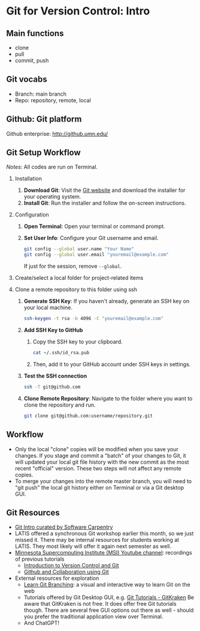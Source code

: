 # Git for Version Control: Intro

## Main functions

- clone
- pull
- commit, push
  
## Git vocabs

- Branch: main branch
- Repo: repository, remote, local
  
## Github: Git platform

Github enterprise: <http://github.umn.edu/>
  
## Git Setup Workflow

*Notes*: All codes are run on Terminal.

1. Installation

   1. **Download Git**: Visit the [Git website](https://git-scm.com/) and download the installer for your operating system.
   2. **Install Git**: Run the installer and follow the on-screen instructions.

2. Configuration

   1. **Open Terminal**: Open your terminal or command prompt.
   2. **Set User Info**: Configure your Git username and email.

      ```bash
      git config --global user.name "Your Name"
      git config --global user.email "youremail@example.com"
      ```

      If just for the session, remove `--global`.

3. Create/select a local folder for project-related items

4. Clone a remote repository to this folder using ssh

   1. **Generate SSH Key**: If you haven't already, generate an SSH key on your local machine.  

      ```bash
      ssh-keygen -t rsa -b 4096 -C "youremail@example.com"
      ```

   2. **Add SSH Key to GitHub**
      1. Copy the SSH key to your clipboard.

         ```bash
         cat ~/.ssh/id_rsa.pub
         ```

      2. Then, add it to your GitHub account under SSH keys in settings.

   3. **Test the SSH connection**

      ```bash
      ssh -T git@github.com
      ```

   4. **Clone Remote Repository**: Navigate to the folder where you want to clone the repository and run.  

      ```bash
      git clone git@github.com:username/repository.git
      ```

## Workflow

- Only the local "clone" copies will be modified when you save your changes. If you stage and commit a "batch" of your changes to Git, it will updated your local git file history with the new commit as the most recent "official" version. These two steps will not affect any remote copies.
- To merge your changes into the remote master branch, you will need to "git push" the local git history either on Terminal or via a Git desktop GUI.

## Git Resources

- [Git Intro curated by Software Carpentry](https://swcarpentry.github.io/git-novice/)
- LATIS offered a synchronous Git workshop earlier this month, so we just missed it. There may be internal resources for students working at LATIS. They most likely will offer it again next semester as well.
- [Minnesota Supercomputing Institute (MSI) Youtube channel](https://www.youtube.com/@UofMMSI/featured): recordings of previous tutorials
  - [Introduction to Version Control and Git](https://www.youtube.com/watch?v=cbb_MWE2QPI)
  - [Github and Collaboration using Git](https://www.youtube.com/watch?v=mfyBKEpwnoM)
- External resources for exploration
  - [Learn Git Branching](https://learngitbranching.js.org/?locale=en_US): a visual and interactive way to learn Git on the web
  - Tutorials offered by Git Desktop GUI, e.g. [Git Tutorials - GitKraken](https://www.gitkraken.com/learn/git/tutorials)
    Be aware that GitKraken is not free. It does offer free Git tutorials though. There are several free GUI options out there as well - should you prefer the traditional application view over Terminal.
  - And ChatGPT!  
